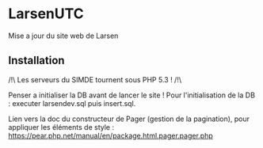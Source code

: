 # LarsenUTC

Mise a jour du site web de Larsen

## Installation
/!\ Les serveurs du SIMDE tournent sous PHP 5.3 ! /!\ 

Penser a initialiser la DB avant de lancer le site !
Pour l'initialisation de la DB : executer larsendev.sql puis insert.sql.


Lien vers la doc du constructeur de Pager (gestion de la pagination), pour appliquer les éléments de style :
https://pear.php.net/manual/en/package.html.pager.pager.php